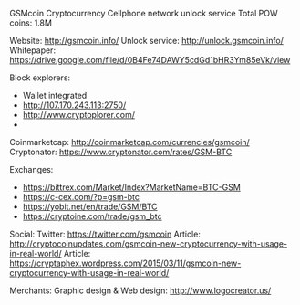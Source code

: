 GSMcoin Cryptocurrency
Cellphone network unlock service
Total POW coins: 1.8M

Website: http://gsmcoin.info/
Unlock service: http://unlock.gsmcoin.info/
Whitepaper: https://drive.google.com/file/d/0B4Fe74DAWY5cdGd1bHR3Ym85eVk/view

Block explorers:
- Wallet integrated
- http://107.170.243.113:2750/
- http://www.cryptoplorer.com/
- 
Coinmarketcap: http://coinmarketcap.com/currencies/gsmcoin/
Cryptonator: https://www.cryptonator.com/rates/GSM-BTC

Exchanges:
- https://bittrex.com/Market/Index?MarketName=BTC-GSM
- https://c-cex.com/?p=gsm-btc
- https://yobit.net/en/trade/GSM/BTC
- https://cryptoine.com/trade/gsm_btc

Social:
Twitter: https://twitter.com/gsmcoin
Article: http://cryptocoinupdates.com/gsmcoin-new-cryptocurrency-with-usage-in-real-world/
Article: https://cryptaphex.wordpress.com/2015/03/11/gsmcoin-new-cryptocurrency-with-usage-in-real-world/

Merchants:
Graphic design & Web design: http://www.logocreator.us/


